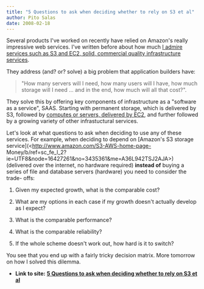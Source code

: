 ```yaml
---
title: "5 Questions to ask when deciding whether to rely on S3 et al"
author: Pito Salas
date: 2008-02-18
---
```




Several products I've worked on recently have relied on Amazon's really
impressive web services. I've written before about how much [I admire services
such as S3 and EC2, solid, commercial quality infrastructure
services](</2008/01/11/rumorville-microsoft-amazon/>).

They address (and? or? solve) a big problem that application builders have:

> "How many servers will I need, how many users will I have, how much storage
> will I need … and in the end, how much will all that cost?".

They solve this by offering key components of infrastructure as a "software as
a service", SAAS. Starting with permanent storage, which is delivered by S3,
followed by [computes or servers, delivered by
EC2](<http://www.amazon.com/b/ref=sc_fe_l_2?ie=UTF8&node=201590011&no=3435361&me=A36L942TSJ2AJA>),
and further followed by a growing variety of other infrastuctural services.

Let's look at what questions to ask when deciding to use any of these
services. For example, when deciding to depend on [Amazon's S3 storage
service](<http://www.amazon.com/S3-AWS-home-page-
Money/b/ref=sc_fe_l_2?ie=UTF8&node=16427261&no=3435361&me=A36L942TSJ2AJA>)
(delivered over the internet, no hardware required) **instead of** buying a
series of file and database servers (hardware) you need to consider the trade-
offs:

  1. Given my expected growth, what is the comparable cost?

  2. What are my options in each case if my growth doesn't actually develop as I expect?

  3. What is the comparable performance?

  4. What is the comparable reliability?

  5. If the whole scheme doesn't work out, how hard is it to switch?

You see that you end up with a fairly tricky decision matrix. More tomorrow on
how I solved this dilemma.


* **Link to site:** **[5 Questions to ask when deciding whether to rely on S3 et al](None)**
